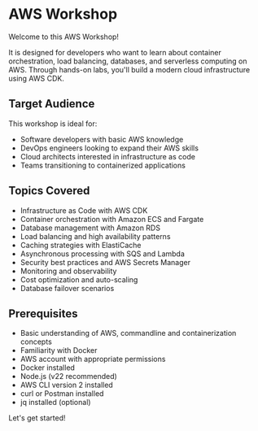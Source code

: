 # AWS Workshop

Welcome to this AWS Workshop!

It is designed for developers who want to learn about container orchestration, load balancing, databases, and serverless computing on AWS. Through hands-on labs, you'll build a modern cloud infrastructure using AWS CDK.


## Target Audience

This workshop is ideal for:

- Software developers with basic AWS knowledge
- DevOps engineers looking to expand their AWS skills
- Cloud architects interested in infrastructure as code
- Teams transitioning to containerized applications


## Topics Covered

- Infrastructure as Code with AWS CDK
- Container orchestration with Amazon ECS and Fargate
- Database management with Amazon RDS
- Load balancing and high availability patterns
- Caching strategies with ElastiCache
- Asynchronous processing with SQS and Lambda
- Security best practices and AWS Secrets Manager
- Monitoring and observability
- Cost optimization and auto-scaling
- Database failover scenarios


## Prerequisites

- Basic understanding of AWS, commandline and containerization concepts
- Familiarity with Docker
- AWS account with appropriate permissions
- Docker installed
- Node.js (v22 recommended)
- AWS CLI version 2 installed
- curl or Postman installed
- jq installed (optional)


Let's get started!
